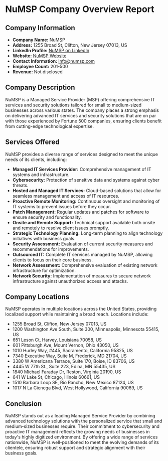 # NuMSP Company Overview Report

## Company Information
- **Company Name:** NuMSP
- **Address:** 1255 Broad St, Clifton, New Jersey 07013, US
- **LinkedIn Profile:** [NuMSP on LinkedIn](https://www.linkedin.com/company/numsp)
- **Website:** [NuMSP Website](http://www.numsp.com)
- **Contact Information:** info@numsp.com
- **Employee Count:** 201-500
- **Revenue:** Not disclosed

## Company Description
NuMSP is a Managed Service Provider (MSP) offering comprehensive IT services and security solutions tailored for small to medium-sized businesses across various states. The company places a strong emphasis on delivering advanced IT services and security solutions that are on par with those experienced by Fortune 500 companies, ensuring clients benefit from cutting-edge technological expertise.

## Services Offered
NuMSP provides a diverse range of services designed to meet the unique needs of its clients, including:

- **Managed IT Services Provider:** Comprehensive management of IT systems and infrastructure.
- **Cybersecurity:** Protection of sensitive data and systems against cyber threats.
- **Hosted and Managed IT Services:** Cloud-based solutions that allow for seamless management and access of IT resources.
- **Proactive Remote Monitoring:** Continuous oversight and monitoring of IT systems to prevent issues before they occur.
- **Patch Management:** Regular updates and patches for software to ensure security and functionality.
- **Onsite and Remote Support:** Technical support available both onsite and remotely to resolve client issues promptly.
- **Strategic Technology Planning:** Long-term planning to align technology initiatives with business goals.
- **Security Assessment:** Evaluation of current security measures and recommendations for improvements.
- **Outsourced IT:** Complete IT services managed by NuMSP, allowing clients to focus on their core business.
- **Network Assessment:** Comprehensive evaluation of existing network infrastructure for optimization.
- **Network Security:** Implementation of measures to secure network infrastructure against unauthorized access and attacks.

## Company Locations
NuMSP operates in multiple locations across the United States, providing localized support while maintaining a broad reach. Locations include:

- 1255 Broad St, Clifton, New Jersey 07013, US
- 1200 Washington Ave South, Suite 300, Minneapolis, Minnesota 55415, US
- 651 Leson Ct, Harvey, Louisiana 70058, US
- 601 Pittsburgh Ave, Mount Vernon, Ohio 43050, US
- 1010 Hurley Way, #445, Sacramento, California 95825, US
- 7340 Executive Way, Suite M, Frederick, MD 21704, US
- 3380 W Americana Terrace, Suite 170, Boise, ID 83706, US
- 4445 W 77th St., Suite 223, Edina, MN 55435, US
- 1840 Michael Faraday Dr, Reston, Virginia 20190, US
- 641 W Lake St, Chicago, Illinois 60661, US
- 1510 Barbara Loop SE, Rio Rancho, New Mexico 87124, US
- 1017 N La Cienega Blvd, West Hollywood, California 90069, US

## Conclusion
NuMSP stands out as a leading Managed Service Provider by combining advanced technology solutions with the personalized service that small and medium-sized businesses require. Their commitment to cybersecurity and proactive IT management reflects the growing needs of businesses in today's highly digitized environment. By offering a wide range of services nationwide, NuMSP is well-positioned to meet the evolving demands of its clientele, ensuring robust support and strategic alignment with their business goals.